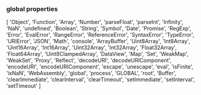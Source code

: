 ### global properties

[ 
'Object',
'Function',
'Array',
'Number',
'parseFloat',
'parseInt',
'Infinity',
'NaN',
'undefined',
'Boolean',
'String',
'Symbol',
'Date',
'Promise',
'RegExp',
'Error',
'EvalError',
'RangeError',
'ReferenceError',
'SyntaxError',
'TypeError',
'URIError',
'JSON',
'Math',
'console',
'ArrayBuffer',
'Uint8Array',
'Int8Array',
'Uint16Array',
'Int16Array',
'Uint32Array',
'Int32Array',
'Float32Array',
'Float64Array',
'Uint8ClampedArray',
'DataView',
'Map',
'Set',
'WeakMap',
'WeakSet',
'Proxy',
'Reflect',
'decodeURI',
'decodeURIComponent',
'encodeURI',
'encodeURIComponent',
'escape',
'unescape',
'eval',
'isFinite',
'isNaN',
'WebAssembly',
'global',
'process',
'GLOBAL',
'root',
'Buffer',
'clearImmediate',
'clearInterval',
'clearTimeout',
'setImmediate',
'setInterval',
'setTimeout'
]
